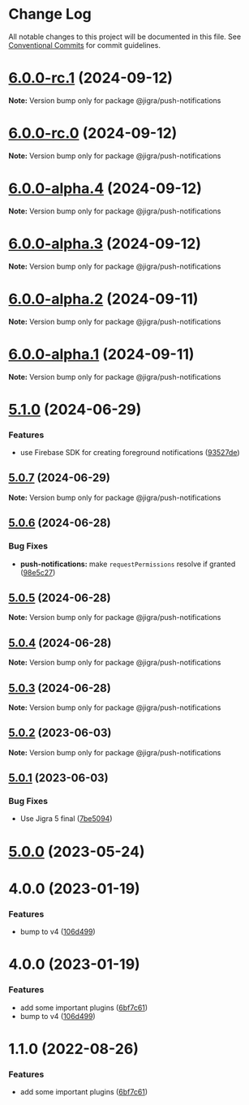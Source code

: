 # Change Log

All notable changes to this project will be documented in this file.
See [Conventional Commits](https://conventionalcommits.org) for commit guidelines.

# [6.0.0-rc.1](https://github.com/familyjs/jigra-plugins/compare/@jigra/push-notifications@6.0.0-rc.0...@jigra/push-notifications@6.0.0-rc.1) (2024-09-12)

**Note:** Version bump only for package @jigra/push-notifications

# [6.0.0-rc.0](https://github.com/familyjs/jigra-plugins/compare/@jigra/push-notifications@6.0.0-alpha.4...@jigra/push-notifications@6.0.0-rc.0) (2024-09-12)

**Note:** Version bump only for package @jigra/push-notifications

# [6.0.0-alpha.4](https://github.com/familyjs/jigra-plugins/compare/@jigra/push-notifications@6.0.0-alpha.3...@jigra/push-notifications@6.0.0-alpha.4) (2024-09-12)

**Note:** Version bump only for package @jigra/push-notifications

# [6.0.0-alpha.3](https://github.com/familyjs/jigra-plugins/compare/@jigra/push-notifications@6.0.0-alpha.2...@jigra/push-notifications@6.0.0-alpha.3) (2024-09-12)

**Note:** Version bump only for package @jigra/push-notifications

# [6.0.0-alpha.2](https://github.com/familyjs/jigra-plugins/compare/@jigra/push-notifications@6.0.0-alpha.1...@jigra/push-notifications@6.0.0-alpha.2) (2024-09-11)

**Note:** Version bump only for package @jigra/push-notifications

# [6.0.0-alpha.1](https://github.com/familyjs/jigra-plugins/compare/@jigra/push-notifications@5.1.0...@jigra/push-notifications@6.0.0-alpha.1) (2024-09-11)

**Note:** Version bump only for package @jigra/push-notifications

# [5.1.0](https://github.com/familyjs/jigra-plugins/compare/@jigra/push-notifications@5.0.7...@jigra/push-notifications@5.1.0) (2024-06-29)

### Features

- use Firebase SDK for creating foreground notifications ([93527de](https://github.com/familyjs/jigra-plugins/commit/93527de971d912ed73c33a18fa5b1f087c72c346))

## [5.0.7](https://github.com/familyjs/jigra-plugins/compare/@jigra/push-notifications@5.0.6...@jigra/push-notifications@5.0.7) (2024-06-29)

**Note:** Version bump only for package @jigra/push-notifications

## [5.0.6](https://github.com/familyjs/jigra-plugins/compare/@jigra/push-notifications@5.0.5...@jigra/push-notifications@5.0.6) (2024-06-28)

### Bug Fixes

- **push-notifications:** make `requestPermissions` resolve if granted ([98e5c27](https://github.com/familyjs/jigra-plugins/commit/98e5c273cd37111f1ec45c84c4cfada46f51964a))

## [5.0.5](https://github.com/familyjs/jigra-plugins/compare/@jigra/push-notifications@5.0.4...@jigra/push-notifications@5.0.5) (2024-06-28)

**Note:** Version bump only for package @jigra/push-notifications

## [5.0.4](https://github.com/familyjs/jigra-plugins/compare/@jigra/push-notifications@5.0.3...@jigra/push-notifications@5.0.4) (2024-06-28)

**Note:** Version bump only for package @jigra/push-notifications

## [5.0.3](https://github.com/familyjs/jigra-plugins/compare/@jigra/push-notifications@5.0.2...@jigra/push-notifications@5.0.3) (2024-06-28)

**Note:** Version bump only for package @jigra/push-notifications

## [5.0.2](https://github.com/familyjs/jigra-plugins/compare/@jigra/push-notifications@5.0.1...@jigra/push-notifications@5.0.2) (2023-06-03)

**Note:** Version bump only for package @jigra/push-notifications

## [5.0.1](https://github.com/familyjs/jigra-plugins/compare/@jigra/push-notifications@5.0.0...@jigra/push-notifications@5.0.1) (2023-06-03)

### Bug Fixes

- Use Jigra 5 final ([7be5094](https://github.com/familyjs/jigra-plugins/commit/7be509425c5cc9f21b1f9e78794b2c6b76ca7702))

# [5.0.0](https://github.com/familyjs/jigra-plugins/compare/@jigra/push-notifications@1.1.0...@jigra/push-notifications@5.0.0) (2023-05-24)

# 4.0.0 (2023-01-19)

### Features

- bump to v4 ([106d499](https://github.com/familyjs/jigra-plugins/commit/106d49991e82a0505a82571530b73fcda020e7e4))

# 4.0.0 (2023-01-19)

### Features

- add some important plugins ([6bf7c61](https://github.com/navify/jigra-plugins/commit/6bf7c61ba5ad99cf0474cb2cc9599d0f8fedeb45))
- bump to v4 ([106d499](https://github.com/navify/jigra-plugins/commit/106d49991e82a0505a82571530b73fcda020e7e4))

# 1.1.0 (2022-08-26)

### Features

- add some important plugins ([6bf7c61](https://github.com/navify/jigra-plugins/commit/6bf7c61ba5ad99cf0474cb2cc9599d0f8fedeb45))
